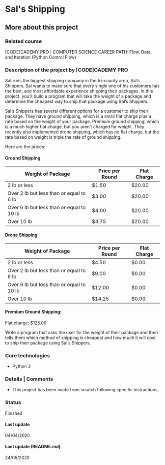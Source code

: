 # Sal's Shipping

## More about this project

### Related course
[CODE]CADEMY PRO | COMPUTER SCIENCE CAREER PATH: Flow, Data, and Iteration (Python Control Flow)

### Description of the project by [CODE]CADEMY PRO
Sal runs the biggest shipping company in the tri-county area, Sal’s Shippers. Sal wants to make sure that every single one of his customers has the best, and most affordable experience shipping their packages. In this project, you’ll build a program that will take the weight of a package and determine the cheapest way to ship that package using Sal’s Shippers.

Sal’s Shippers has several different options for a customer to ship their package. They have ground shipping, which is a small flat charge plus a rate based on the weight of your package. Premium ground shipping, which is a much higher flat charge, but you aren’t charged for weight. They recently also implemented drone shipping, which has no flat charge, but the rate based on weight is triple the rate of ground shipping.

Here are the prices: 

#### Ground Shipping
Weight of Package | Price per Round | Flat Charge
--- | --- | ---
2 lb or less | $1.50 | $20.00
Over 2 lb but less than or equal to 6 lb | $3.00 | $20.00
Over 6 lb but less than or equal to 10 lb | $4.00 | $20.00
Over 10 lb | $4.75 | $20.00

#### Drone Shipping
Weight of Package | Price per Round | Flat Charge
--- | --- | ---
2 lb or less | $4.50 | $0.00
Over 2 lb but less than or equal to 6 lb | $9.00 | $0.00
Over 6 lb but less than or equal to 10 lb | $12.00 | $0.00
Over 10 lb | $14.25 | $0.00

#### Premium Ground Shipping:
Flat charge: $125.00  

Write a program that asks the user for the weight of their package and then tells them which method of shipping is cheapest and how much it will cost to ship their package using Sal’s Shippers.

### Core technologies
- Python 3

### Details | Comments
- This project has been made from scratch following specific instructions. 

### Status
Finished

#### Last update
04/04/2020

#### Last update (README.md)
24/05/2020
